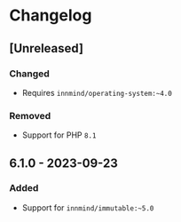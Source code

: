 # Changelog

## [Unreleased]

### Changed

- Requires `innmind/operating-system:~4.0`

### Removed

- Support for PHP `8.1`

## 6.1.0 - 2023-09-23

### Added

- Support for `innmind/immutable:~5.0`
